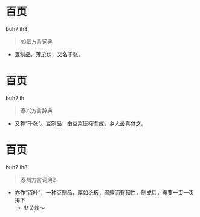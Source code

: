 # 百页
buh7 ih8
> 如皋方言词典
- 豆制品，薄皮状，又名千张。

# 百页
buh7 ih
> 泰兴方言辞典
- 又称“千张”。豆制品，由豆浆压榨而成，乡人最喜食之。


# 百页
buh7 ih8
> 泰州方言词典2
- 亦作“百叶”，一种豆制品，厚如纸板，绵软而有韧性，制成后，需要一页一页揭下
  - 韭菜炒～